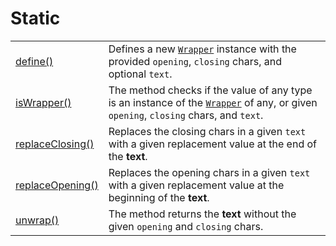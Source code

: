 # Static

|                                               |                                                                                                                                                          |
| --------------------------------------------- | -------------------------------------------------------------------------------------------------------------------------------------------------------- |
| [define()](methods/define.md)                 | Defines a new [`Wrapper`](../description.md) instance with the provided `opening`, `closing` chars, and optional `text`.                                 |
| [isWrapper()](methods/iswrapper.md)           | The method checks if the value of any type is an instance of the [`Wrapper`](../description.md) of any, or given `opening`, `closing` chars, and `text`. |
| [replaceClosing()](methods/replaceclosing.md) | Replaces the closing chars in a given `text` with a given replacement value at the end of the **text**.                                                  |
| [replaceOpening()](methods/replaceopening.md) | Replaces the opening chars in a given `text` with a given replacement value at the beginning of the **text**.                                            |
| [unwrap()](methods/unwrap.md)                 | The method returns the **text** without the given `opening` and `closing` chars.                                                                         |
